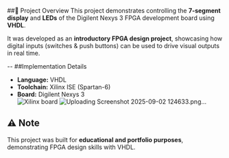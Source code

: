 ##🎯 Project Overview
This project demonstrates controlling the **7-segment display** and **LEDs** of the Digilent Nexys 3 FPGA development board using **VHDL**.  

It was developed as an **introductory FPGA design project**, showcasing how digital inputs (switches & push buttons) can be used to drive visual outputs in real time.

-- 
##Implementation Details
- **Language:** VHDL  
- **Toolchain:** Xilinx ISE (Spartan-6)  
- **Board:** Digilent Nexys 3  
![Xilinx board](https://github.com/user-attachments/assets/f481e42a-194a-485f-bf01-88eaa97a2417)
![Uploading Screenshot 2025-09-02 124633.png…]()



## ⚠️ Note
This project was built for **educational and portfolio purposes**, demonstrating FPGA design skills with VHDL.
